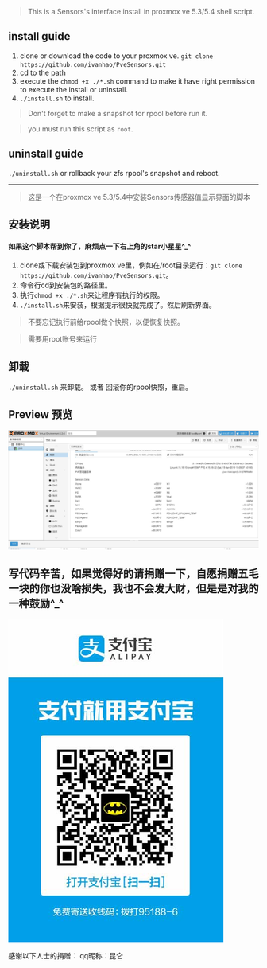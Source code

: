 >This is a Sensors's interface install in proxmox ve 5.3/5.4 shell script.

## install guide ##

1. clone or download the code to your proxmox ve. `git clone https://github.com/ivanhao/PveSensors.git`
2. cd to the path
3. execute the `chmod +x ./*.sh` command to make it have right permission to execute the install or uninstall.
4. `./install.sh` to install.
> Don't forget to make a snapshot for rpool before run it.

> you must run this script as `root`.

## uninstall guide ##
`./uninstall.sh`
or
rollback your zfs rpool's snapshot and reboot.


***

>这是一个在proxmox ve 5.3/5.4中安装Sensors传感器值显示界面的脚本

## 安装说明 ##
#### 如果这个脚本帮到你了，麻烦点一下右上角的star小星星^_^

1. clone或下载安装包到proxmox ve里，例如在/root目录运行：`git clone https://github.com/ivanhao/PveSensors.git`。
2. 命令行cd到安装包的路径里。
3. 执行`chmod +x ./*.sh`来让程序有执行的权限。
4. `./install.sh`来安装，根据提示很快就完成了。然后刷新界面。
> 不要忘记执行前给rpool做个快照，以便恢复快照。

> 需要用root账号来运行

## 卸载 ##

`./uninstall.sh` 来卸载。
或者
回滚你的rpool快照，重启。

##  Preview 预览 ##
![preview](./preview.jpg)
## 写代码辛苦，如果觉得好的请捐赠一下，自愿捐赠五毛一块的你也没啥损失，我也不会发大财，但是是对我的一种鼓励^_^
![pay](./pay.jpg)

感谢以下人士的捐赠：
qq昵称：昆仑
